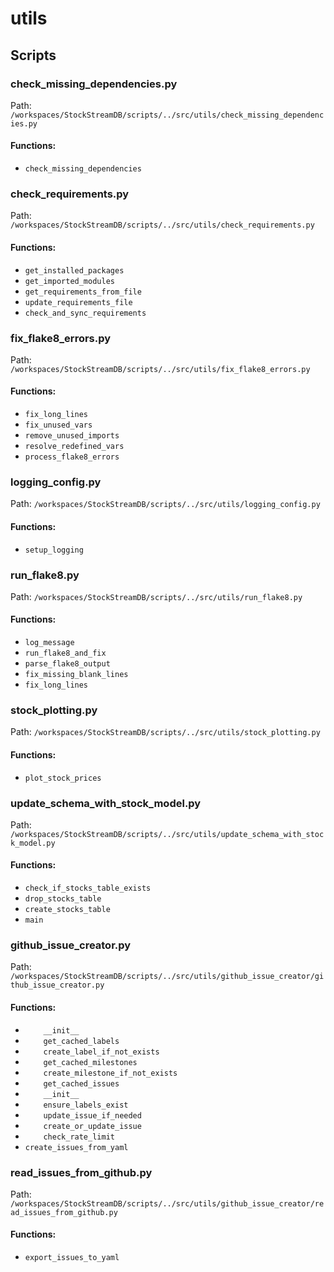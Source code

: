 # utils

## Scripts

### check_missing_dependencies.py

Path: `/workspaces/StockStreamDB/scripts/../src/utils/check_missing_dependencies.py`

#### Functions:

- `check_missing_dependencies`

### check_requirements.py

Path: `/workspaces/StockStreamDB/scripts/../src/utils/check_requirements.py`

#### Functions:

- `get_installed_packages`
- `get_imported_modules`
- `get_requirements_from_file`
- `update_requirements_file`
- `check_and_sync_requirements`

### fix_flake8_errors.py

Path: `/workspaces/StockStreamDB/scripts/../src/utils/fix_flake8_errors.py`

#### Functions:

- `fix_long_lines`
- `fix_unused_vars`
- `remove_unused_imports`
- `resolve_redefined_vars`
- `process_flake8_errors`

### logging_config.py

Path: `/workspaces/StockStreamDB/scripts/../src/utils/logging_config.py`

#### Functions:

- `setup_logging`

### run_flake8.py

Path: `/workspaces/StockStreamDB/scripts/../src/utils/run_flake8.py`

#### Functions:

- `log_message`
- `run_flake8_and_fix`
- `parse_flake8_output`
- `fix_missing_blank_lines`
- `fix_long_lines`

### stock_plotting.py

Path: `/workspaces/StockStreamDB/scripts/../src/utils/stock_plotting.py`

#### Functions:

- `plot_stock_prices`

### update_schema_with_stock_model.py

Path: `/workspaces/StockStreamDB/scripts/../src/utils/update_schema_with_stock_model.py`

#### Functions:

- `check_if_stocks_table_exists`
- `drop_stocks_table`
- `create_stocks_table`
- `main`

### github_issue_creator.py

Path: `/workspaces/StockStreamDB/scripts/../src/utils/github_issue_creator/github_issue_creator.py`

#### Functions:

- `    __init__`
- `    get_cached_labels`
- `    create_label_if_not_exists`
- `    get_cached_milestones`
- `    create_milestone_if_not_exists`
- `    get_cached_issues`
- `    __init__`
- `    ensure_labels_exist`
- `    update_issue_if_needed`
- `    create_or_update_issue`
- `    check_rate_limit`
- `create_issues_from_yaml`

### read_issues_from_github.py

Path: `/workspaces/StockStreamDB/scripts/../src/utils/github_issue_creator/read_issues_from_github.py`

#### Functions:

- `export_issues_to_yaml`

